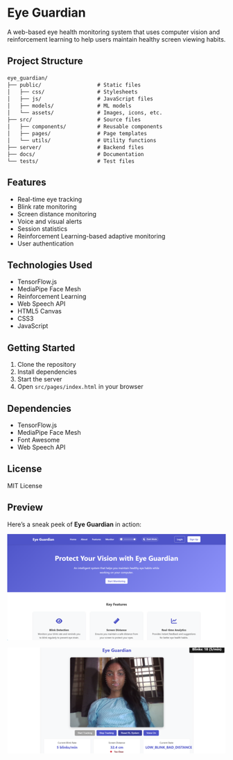 # Eye Guardian

A web-based eye health monitoring system that uses computer vision and reinforcement learning to help users maintain healthy screen viewing habits.

## Project Structure

```
eye_guardian/
├── public/                  # Static files
│   ├── css/                 # Stylesheets
│   ├── js/                  # JavaScript files
│   ├── models/              # ML models
│   └── assets/              # Images, icons, etc.
├── src/                     # Source files
│   ├── components/          # Reusable components
│   ├── pages/               # Page templates
│   └── utils/               # Utility functions
├── server/                  # Backend files
├── docs/                    # Documentation
└── tests/                   # Test files
```

## Features

- Real-time eye tracking
- Blink rate monitoring
- Screen distance monitoring
- Voice and visual alerts
- Session statistics
- Reinforcement Learning-based adaptive monitoring
- User authentication

## Technologies Used

- TensorFlow.js
- MediaPipe Face Mesh
- Reinforcement Learning
- Web Speech API
- HTML5 Canvas
- CSS3
- JavaScript

## Getting Started

1. Clone the repository
2. Install dependencies
3. Start the server
4. Open `src/pages/index.html` in your browser

## Dependencies

- TensorFlow.js
- MediaPipe Face Mesh
- Font Awesome
- Web Speech API

## License

MIT License 

## Preview

Here’s a sneak peek of **Eye Guardian** in action:

![Homepage](images/homepage.png)

![Model](images/model.png)
